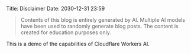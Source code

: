 Title: Disclaimer
Date: 2030-12-31 23:59

> Contents of this blog is entirely generated by AI.
> Multiple AI models have been used to randomly generate blog posts.
> The content is created for education purposes only.

This is a demo of the capabilities of Cloudflare Workers AI.
